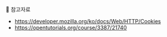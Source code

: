 👀 참고자료

- https://developer.mozilla.org/ko/docs/Web/HTTP/Cookies
- https://opentutorials.org/course/3387/21740

